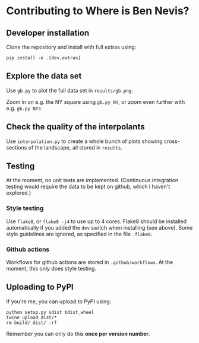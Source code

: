 # Contributing to Where is Ben Nevis?

## Developer installation

Clone the repository and install with full extras using:
```
pip install -e .[dev,extras]
```

## Explore the data set

Use `gb.py` to plot the full data set in `results/gb.png`.

Zoom in on e.g. the NY square using `gb.py NY`, or zoom even further with e.g. `gb.py NY3`

## Check the quality of the interpolants

Use `interpolation.py` to create a whole bunch of plots showing cross-sections of the landscape, all stored in `results`.

## Testing

At the moment, no unit tests are implemented.
(Continuous integration testing would require the data to be kept on github, which I haven't explored.)

### Style testing

Use `flake8`, or `flake8 -j4` to use up to 4 cores.
Flake8 should be installed automatically if you added the `dev` switch when installing (see above).
Some style guidelines are ignored, as specified in the file `.flake8`.

### Github actions

Workflows for github actions are stored in `.github/workflows`.
At the moment, this only does style testing.

## Uploading to PyPI

If you're me, you can upload to PyPI using:

```
python setup.py sdist bdist_wheel
twine upload dist/*
rm build/ dist/ -rf
```

Remember you can only do this **once per version number**.
